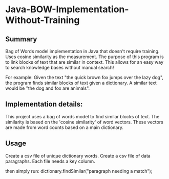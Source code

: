 # Java-BOW-Implementation-Without-Training

Summary
-----------------------
Bag of Words model implementation in Java that doesn't require training. Uses cosine similarity as the measurement.
The purpose of this program is to link blocks of text that are similar in context.
This allows for an easy way to search knowledge bases without manual search!

For example:
  Given the text "the quick brown fox jumps over the lazy dog", the program finds similar blocks of text given a dictionary. A similar text would be "the dog and fox are animals". 
  

Implementation details:
-----------------------
This project uses a bag of words model to find similar blocks of text.
The similarity is based on the 'cosine similarity' of word vectors.
These vectors are made from word counts based on a main dictionary.


Usage
-----------------------
Create a csv file of unique dictionary words.
Create a csv file of data paragraphs. 
    Each file needs a key column.

then simply run: dictionary.findSimilar("paragraph needing a match");
